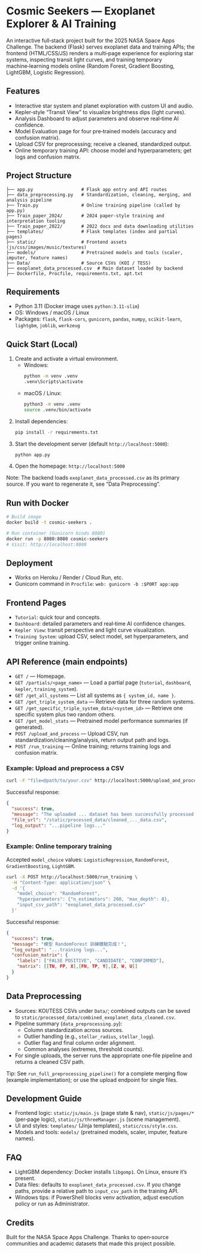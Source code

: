 # Cosmic Seekers — Exoplanet Explorer & AI Training

An interactive full‑stack project built for the 2025 NASA Space Apps Challenge. The backend (Flask) serves exoplanet data and training APIs; the frontend (HTML/CSS/JS) renders a multi‑page experience for exploring star systems, inspecting transit light curves, and training temporary machine‑learning models online (Random Forest, Gradient Boosting, LightGBM, Logistic Regression).

## Features
- Interactive star system and planet exploration with custom UI and audio.
- Kepler‑style “Transit View” to visualize brightness dips (light curves).
- Analysis Dashboard to adjust parameters and observe real‑time AI confidence.
- Model Evaluation page for four pre‑trained models (accuracy and confusion matrix).
- Upload CSV for preprocessing; receive a cleaned, standardized output.
- Online temporary training API: choose model and hyperparameters; get logs and confusion matrix.

## Project Structure
```
├── app.py                  # Flask app entry and API routes
├── data_preprocessing.py   # Standardization, cleaning, merging, and analysis pipeline
├── Train.py                # Online training pipeline (called by app.py)
├── Train_paper_2024/       # 2024 paper-style training and interpretation tooling
├── Train_paper_2022/       # 2022 docs and data downloading utilities
├── templates/              # Flask templates (index and partial pages)
├── static/                 # Frontend assets (js/css/images/music/textures)
├── models/                 # Pretrained models and tools (scaler, imputer, feature names)
├── Data/                   # Source CSVs (KOI / TESS)
├── exoplanet_data_processed.csv  # Main dataset loaded by backend
├── Dockerfile, Procfile, requirements.txt, apt.txt
```

## Requirements
- Python 3.11 (Docker image uses `python:3.11-slim`)
- OS: Windows / macOS / Linux
- Packages: `flask`, `flask-cors`, `gunicorn`, `pandas`, `numpy`, `scikit-learn`, `lightgbm`, `joblib`, `werkzeug`

## Quick Start (Local)
1. Create and activate a virtual environment.
   - Windows:
     ```bash
     python -m venv .venv
     .venv\Scripts\activate
     ```
   - macOS / Linux:
     ```bash
     python3 -m venv .venv
     source .venv/bin/activate
     ```
2. Install dependencies:
   ```bash
   pip install -r requirements.txt
   ```
3. Start the development server (default `http://localhost:5000`):
   ```bash
   python app.py
   ```
4. Open the homepage: `http://localhost:5000`

Note: The backend loads `exoplanet_data_processed.csv` as its primary source. If you want to regenerate it, see “Data Preprocessing”.

## Run with Docker
```bash
# Build image
docker build -t cosmic-seekers .

# Run container (Gunicorn binds 8080)
docker run -p 8080:8080 cosmic-seekers
# Visit: http://localhost:8080
```

## Deployment
- Works on Heroku / Render / Cloud Run, etc.
- Gunicorn command in `Procfile`: `web: gunicorn -b :$PORT app:app`

## Frontend Pages
- `Tutorial`: quick tour and concepts.
- `Dashboard`: detailed parameters and real‑time AI confidence changes.
- `Kepler View`: transit perspective and light curve visualization.
- `Training System`: upload CSV, select model, set hyperparameters, and trigger online training.

## API Reference (main endpoints)
- `GET /` — Homepage.
- `GET /partials/<page_name>` — Load a partial page (`tutorial`, `dashboard`, `kepler`, `training_system`).
- `GET /get_all_systems` — List all systems as `{ system_id, name }`.
- `GET /get_triple_system_data` — Retrieve data for three random systems.
- `GET /get_specific_triple_system_data/<system_id>` — Retrieve one specific system plus two random others.
- `GET /get_model_stats` — Pretrained model performance summaries (if generated).
- `POST /upload_and_process` — Upload CSV, run standardization/cleaning/analysis, return output path and logs.
- `POST /run_training` — Online training; returns training logs and confusion matrix.

### Example: Upload and preprocess a CSV
```bash
curl -F "file=@path/to/your.csv" http://localhost:5000/upload_and_process
```
Successful response:
```json
{
  "success": true,
  "message": "The uploaded ... dataset has been successfully processed.",
  "file_url": "/static/processed_data/cleaned_..._data.csv",
  "log_output": "...pipeline logs..."
}
```

### Example: Online temporary training
Accepted `model_choice` values: `LogisticRegression`, `RandomForest`, `GradientBoosting`, `LightGBM`.
```bash
curl -X POST http://localhost:5000/run_training \
  -H "Content-Type: application/json" \
  -d '{
    "model_choice": "RandomForest",
    "hyperparameters": {"n_estimators": 200, "max_depth": 8},
    "input_csv_path": "exoplanet_data_processed.csv"
  }'
```
Successful response:
```json
{
  "success": true,
  "message": "模型 RandomForest 訓練體驗完成！",
  "log_output": "...training logs...",
  "confusion_matrix": {
    "labels": ["FALSE POSITIVE", "CANDIDATE", "CONFIRMED"],
    "matrix": [[TN, FP, X],[FN, TP, Y],[Z, W, U]]
  }
}
```

## Data Preprocessing
- Sources: KOI/TESS CSVs under `Data/`; combined outputs can be saved to `static/processed_data/combined_exoplanet_data_cleaned.csv`.
- Pipeline summary (`data_preprocessing.py`):
  - Column standardization across sources.
  - Outlier handling (e.g., `stellar_radius`, `stellar_logg`).
  - Outlier flag and final column order alignment.
  - Common analyses (extremes, threshold counts).
- For single uploads, the server runs the appropriate one‑file pipeline and returns a cleaned CSV path.

Tip: See `run_full_preprocessing_pipeline()` for a complete merging flow (example implementation); or use the upload endpoint for single files.

## Development Guide
- Frontend logic: `static/js/main.js` (page state & nav), `static/js/pages/*` (per‑page logic), `static/js/threeManager.js` (scene management).
- UI and styles: `templates/` (Jinja templates), `static/css/style.css`.
- Models and tools: `models/` (pretrained models, scaler, imputer, feature names).

## FAQ
- LightGBM dependency: Docker installs `libgomp1`. On Linux, ensure it’s present.
- Data files: defaults to `exoplanet_data_processed.csv`. If you change paths, provide a relative path to `input_csv_path` in the training API.
- Windows tips: if PowerShell blocks venv activation, adjust execution policy or run as Administrator.

## Credits
Built for the NASA Space Apps Challenge. Thanks to open‑source communities and academic datasets that made this project possible.